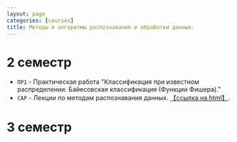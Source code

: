 ```yaml
---
layout: page
categories: [courses]
title: Методы и алгоритмы распознавания и обработки данных.
---
```


# 2 семестр 
 * `ПР1` - Практическая работа "Классификация при известном распределении. Байесовская классификация (Функции Фишера)."
 * `CAP` - Лекции по методам распознавания данных. [【ссылка на html】](ml_lect_stub).

# 3 семестр 

